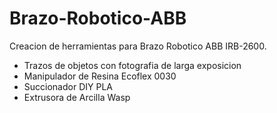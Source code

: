 # Brazo-Robotico-ABB
Creacion de herramientas para Brazo Robotico ABB IRB-2600.



- Trazos de objetos con fotografia de larga exposicion
- Manipulador de Resina Ecoflex 0030
- Succionador DIY PLA
- Extrusora de Arcilla Wasp
